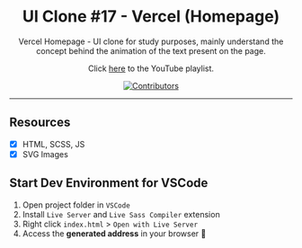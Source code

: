 <h1 align="center">
UI Clone #17 - Vercel (Homepage)
</h1>

<p align="center">Vercel Homepage - UI clone for study purposes, mainly understand the concept behind the animation of the text present on the page.</p>
<p align="center">Click <a href="https://www.youtube.com/playlist?list=PL85ITvJ7FLohTZv9cC5-PrZ39Q3cugWqp">here</a> to the YouTube playlist.</p>

<p align="center">
  <a href="https://github.com/rocketseat-content/youtube-clone-vercel-homepage/graphs/contributors">
    <img src="https://img.shields.io/github/contributors/rocketseat-content/youtube-clone-vercel-homepage?color=%236633cc&logoColor=%236633cc&style=flat" alt="Contributors">
  </a>
</p>

<hr>

## Resources

- [x] HTML, SCSS, JS
- [x] SVG Images

## Start Dev Environment for VSCode

1. Open project folder in `VSCode`
2. Install `Live Server` and `Live Sass Compiler` extension
3. Right click `index.html` > `Open with Live Server`
4. Access the **generated address** in your browser 🚀
